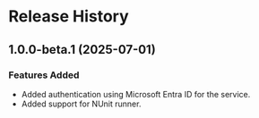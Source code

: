 # Release History

## 1.0.0-beta.1 (2025-07-01)

### Features Added

- Added authentication using Microsoft Entra ID for the service.
- Added support for NUnit runner.
